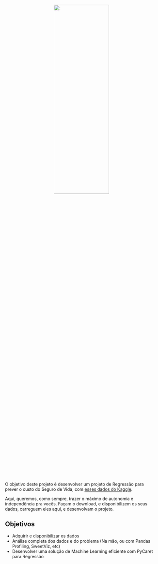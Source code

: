 
<p align="center">
<img src="https://wwahec.org/wp-content/uploads/2021/08/what-is-health-insurance-and-how-can-it-help-you.jpg" width="60%" height="40%">
</p>

O objetivo deste projeto é desenvolver um projeto de Regressão para prever o custo do Seguro de Vida, com [esses dados do Kaggle](https://www.kaggle.com/annetxu/health-insurance-cost-prediction).

Aqui, queremos, como sempre, trazer o máximo de autonomia e independência pra vocês. Façam o download, e disponibilizem os seus dados, carreguem eles aqui, e desenvolvam o projeto.

## Objetivos

* Adquirir e disponibilizar os dados
* Análise completa dos dados e do problema (Na mão, ou com Pandas Profiling, SweetViz, etc)
* Desenvolver uma solução de Machine Learning eficiente com PyCaret para Regressão
